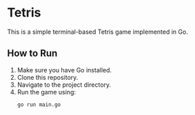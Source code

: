 # Tetris

This is a simple terminal-based Tetris game implemented in Go.

## How to Run

1. Make sure you have Go installed.
2. Clone this repository.
3. Navigate to the project directory.
4. Run the game using:
   ```sh
   go run main.go
